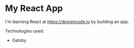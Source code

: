 # My React App

I'm learning React at https://designcode.io by building an app.

Technologies used:
- Gatsby